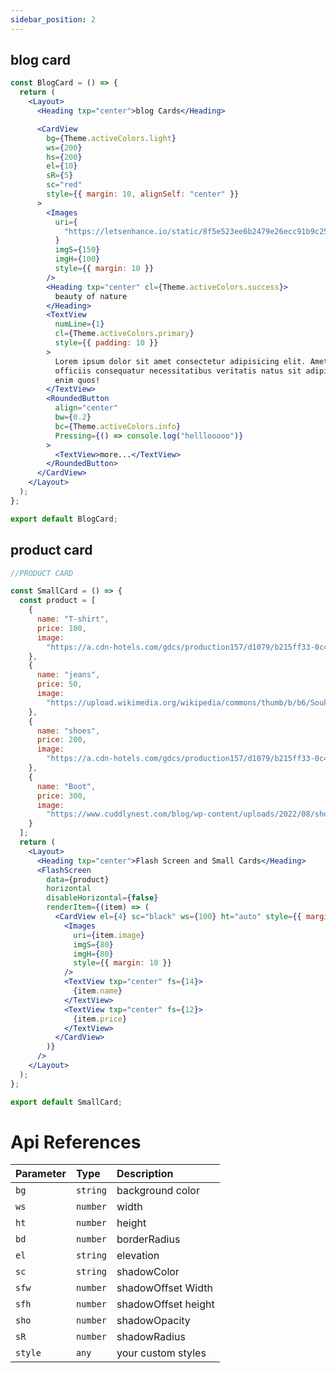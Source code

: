 ```yaml
---
sidebar_position: 2
---
```


## blog card

```jsx or tsx or js
const BlogCard = () => {
  return (
    <Layout>
      <Heading txp="center">blog Cards</Heading>

      <CardView
        bg={Theme.activeColors.light}
        ws={200}
        hs={200}
        el={10}
        sR={5}
        sc="red"
        style={{ margin: 10, alignSelf: "center" }}
      >
        <Images
          uri={
            "https://letsenhance.io/static/8f5e523ee6b2479e26ecc91b9c25261e/1015f/MainAfter.jpg"
          }
          imgS={150}
          imgH={100}
          style={{ margin: 10 }}
        />
        <Heading txp="center" cl={Theme.activeColors.success}>
          beauty of nature
        </Heading>
        <TextView
          numLine={1}
          cl={Theme.activeColors.primary}
          style={{ padding: 10 }}
        >
          Lorem ipsum dolor sit amet consectetur adipisicing elit. Amet pariatur
          officiis consequatur necessitatibus veritatis natus sit adipisci nisi
          enim quos!
        </TextView>
        <RoundedButton
          align="center"
          bw={0.2}
          bc={Theme.activeColors.info}
          Pressing={() => console.log("helllooooo")}
        >
          <TextView>more...</TextView>
        </RoundedButton>
      </CardView>
    </Layout>
  );
};

export default BlogCard;
```



## product card

```jsx or tsx or js
//PRODUCT CARD

const SmallCard = () => {
  const product = [
    {
      name: "T-shirt",
      price: 100,
      image:
        "https://a.cdn-hotels.com/gdcs/production157/d1079/b215ff33-0c46-4f08-8d34-cd992d722e9d.jpg?impolicy=fcrop&w=800&h=533&q=medium"
    },
    {
      name: "jeans",
      price: 50,
      image:
        "https://upload.wikimedia.org/wikipedia/commons/thumb/b/b6/Souk_in_Tunisia_1.jpg/640px-Souk_in_Tunisia_1.jpg"
    },
    {
      name: "shoes",
      price: 200,
      image:
        "https://a.cdn-hotels.com/gdcs/production157/d1079/b215ff33-0c46-4f08-8d34-cd992d722e9d.jpg?impolicy=fcrop&w=800&h=533&q=medium"
    },
    {
      name: "Boot",
      price: 300,
      image:
        "https://www.cuddlynest.com/blog/wp-content/uploads/2022/08/shopping-in-san-francisco-scaled.jpg"
    }
  ];
  return (
    <Layout>
      <Heading txp="center">Flash Screen and Small Cards</Heading>
      <FlashScreen
        data={product}
        horizontal
        disableHorizontal={false}
        renderItem={(item) => (
          <CardView el={4} sc="black" ws={100} ht="auto" style={{ margin: 10 }}>
            <Images
              uri={item.image}
              imgS={80}
              imgH={80}
              style={{ margin: 10 }}
            />
            <TextView txp="center" fs={14}>
              {item.name}
            </TextView>
            <TextView txp="center" fs={12}>
              {item.price}
            </TextView>
          </CardView>
        )}
      />
    </Layout>
  );
};

export default SmallCard;
```

# Api References 

| Parameter | Type     | Description         |
| :-------- | :------- | :------------------ |
| `bg`      | `string` | background color    |
| `ws`      | `number` | width               |
| `ht`      | `number` | height              |
| `bd`      | `number` | borderRadius        |
| `el`      | `string` | elevation           |
| `sc`      | `string` | shadowColor         |
| `sfw`     | `number` | shadowOffset Width  |
| `sfh`     | `number` | shadowOffset height |
| `sho`     | `number` | shadowOpacity       |
| `sR`      | `number` | shadowRadius        |
| `style`   | `any`    | your custom styles  |
